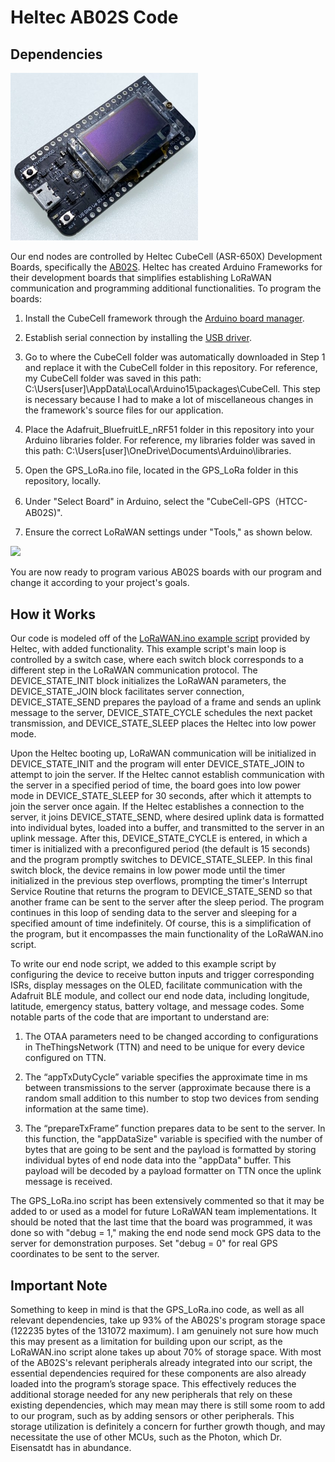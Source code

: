 # Heltec AB02S Code

## Dependencies

<p align="left">
	<img src="documentation_images/heltec.jpg" width="300">
</p>

Our end nodes are controlled by Heltec CubeCell (ASR-650X) Development Boards, specifically the [AB02S](https://resource.heltec.cn/download/CubeCell/HTCC-AB02S). Heltec has created Arduino Frameworks for their development boards that simplifies establishing LoRaWAN communication and programming additional functionalities. To program the boards:

1. Install the CubeCell framework through the [Arduino board manager](https://docs.heltec.org/en/node/asr650x/htcc_ab02s/quick_start.html).

2. Establish serial connection by installing the [USB driver](https://docs.heltec.org/general/establish_serial_connection.html).

3. Go to where the CubeCell folder was automatically downloaded in Step 1 and replace it with the CubeCell folder in this repository. For reference, my CubeCell folder was saved in this path: C:\Users\[user]\AppData\Local\Arduino15\packages\CubeCell. This step is necessary because I had to make a lot of miscellaneous changes in the framework's source files for our application.

4. Place the Adafruit_BluefruitLE_nRF51 folder in this repository into your Arduino libraries folder. For reference, my libraries folder was saved in this path: C:\Users\[user]\OneDrive\Documents\Arduino\libraries. 

5. Open the GPS_LoRa.ino file, located in the GPS_LoRa folder in this repository, locally.

6. Under "Select Board" in Arduino, select the "CubeCell-GPS（HTCC-AB02S)".

7. Ensure the correct LoRaWAN settings under "Tools," as shown below.

<img src="documentation_images/Settings.png" width="600">


You are now ready to program various AB02S boards with our program and change it according to your project's goals.

## How it Works

Our code is modeled off of the [LoRaWAN.ino example script](CubeCell/hardware/CubeCell/1.5.0/libraries/LoRa/examples/LoRaWAN/LoRaWan/LoRaWan.ino) provided by Heltec, with added functionality. This example script's main loop is controlled by a switch case, where each switch block corresponds to a different step in the LoRaWAN communication protocol. The DEVICE_STATE_INIT block initializes the LoRaWAN parameters, the DEVICE_STATE_JOIN block facilitates server connection, DEVICE_STATE_SEND prepares the payload of a frame and sends an uplink message to the server, DEVICE_STATE_CYCLE schedules the next packet transmission, and DEVICE_STATE_SLEEP places the Heltec into low power mode.

Upon the Heltec booting up, LoRaWAN communication will be initialized in DEVICE_STATE_INIT and the program will enter DEVICE_STATE_JOIN to attempt to join the server. If the Heltec cannot establish communication with the server in a specified period of time, the board goes into low power mode in DEVICE_STATE_SLEEP for 30 seconds, after which it attempts to join the server once again. If the Heltec establishes a connection to the server, it joins DEVICE_STATE_SEND, where desired uplink data is formatted into individual bytes, loaded into a buffer, and transmitted to the server in an uplink message. After this, DEVICE_STATE_CYCLE is entered, in which a timer is initialized with a preconfigured period (the default is 15 seconds) and the program promptly switches to DEVICE_STATE_SLEEP. In this final switch block, the device remains in low power mode until the timer initialized in the previous step overflows, prompting the timer's Interrupt Service Routine that returns the program to DEVICE_STATE_SEND so that another frame can be sent to the server after the sleep period. The program continues in this loop of sending data to the server and sleeping for a specified amount of time indefinitely. Of course, this is a simplification of the program, but it encompasses the main functionality of the LoRaWAN.ino script.

To write our end node script, we added to this example script by configuring the device to receive button inputs and trigger corresponding ISRs, display messages on the OLED, facilitate communication with the Adafruit BLE module, and collect our end node data, including longitude, latitude, emergency status, battery voltage, and message codes. Some notable parts of the code that are important to understand are:

1. The OTAA parameters need to be changed according to configurations in TheThingsNetwork (TTN) and need to be unique for every device configured on TTN.

2. The “appTxDutyCycle” variable specifies the approximate time in ms between transmissions to the server (approximate because there is a random small addition to this number to stop two devices from sending information at the same time).

3. The “prepareTxFrame” function prepares data to be sent to the server. In this function, the "appDataSize" variable is specified with the number of bytes that are going to be sent and the payload is formatted by storing individual bytes of end node data into the "appData" buffer. This payload will be decoded by a payload formatter on TTN once the uplink message is received.

The GPS_LoRa.ino script has been extensively commented so that it may be added to or used as a model for future LoRaWAN team implementations. It should be noted that the last time that the board was programmed, it was done so with "debug = 1," making the end node send mock GPS data to the server for demonstration purposes. Set "debug = 0" for real GPS coordinates to be sent to the server.

## Important Note

Something to keep in mind is that the GPS_LoRa.ino code, as well as all relevant dependencies, take up 93% of the AB02S's program storage space (122235 bytes of the 131072 maximum). I am genuinely not sure how much this may present as a limitation for building upon our script, as the LoRaWAN.ino script alone takes up about 70% of storage space. With most of the AB02S's relevant peripherals already integrated into our script, the essential dependencies required for these components are also already loaded into the program’s storage space. This effectively reduces the additional storage needed for any new peripherals that rely on these existing dependencies, which may mean may there is still some room to add to our program, such as by adding sensors or other peripherals. This storage utilization is definitely a concern for further growth though, and may necessitate the use of other MCUs, such as the Photon, which Dr. Eisensatdt has in abundance.















